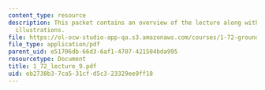 ```yaml
---
content_type: resource
description: This packet contains an overview of the lecture along with diagrams and
  illustrations.
file: https://ol-ocw-studio-app-qa.s3.amazonaws.com/courses/1-72-groundwater-hydrology-fall-2005/eb2738b37ca531cfd5c323329ee9ff18_1_72_lecture_9.pdf
file_type: application/pdf
parent_uid: e51706db-66d3-6af1-4707-421504bda995
resourcetype: Document
title: 1_72_lecture_9.pdf
uid: eb2738b3-7ca5-31cf-d5c3-23329ee9ff18
---
```

